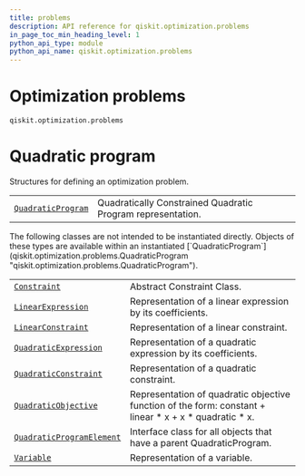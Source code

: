 ```yaml
---
title: problems
description: API reference for qiskit.optimization.problems
in_page_toc_min_heading_level: 1
python_api_type: module
python_api_name: qiskit.optimization.problems
---
```


<span id="module-qiskit.optimization.problems" />

<span id="qiskit-optimization-problems" />

<span id="optimization-problems-qiskit-optimization-problems" />

# Optimization problems

<span id="module-qiskit.optimization.problems" />

`qiskit.optimization.problems`

# Quadratic program

Structures for defining an optimization problem.

|                                                                                                                     |                                                             |
| ------------------------------------------------------------------------------------------------------------------- | ----------------------------------------------------------- |
| [`QuadraticProgram`](qiskit.optimization.problems.QuadraticProgram "qiskit.optimization.problems.QuadraticProgram") | Quadratically Constrained Quadratic Program representation. |

<Admonition title="Note" type="note">
  The following classes are not intended to be instantiated directly. Objects of these types are available within an instantiated [`QuadraticProgram`](qiskit.optimization.problems.QuadraticProgram "qiskit.optimization.problems.QuadraticProgram").
</Admonition>

|                                                                                                                                          |                                                                                                           |
| ---------------------------------------------------------------------------------------------------------------------------------------- | --------------------------------------------------------------------------------------------------------- |
| [`Constraint`](qiskit.optimization.problems.Constraint "qiskit.optimization.problems.Constraint")                                        | Abstract Constraint Class.                                                                                |
| [`LinearExpression`](qiskit.optimization.problems.LinearExpression "qiskit.optimization.problems.LinearExpression")                      | Representation of a linear expression by its coefficients.                                                |
| [`LinearConstraint`](qiskit.optimization.problems.LinearConstraint "qiskit.optimization.problems.LinearConstraint")                      | Representation of a linear constraint.                                                                    |
| [`QuadraticExpression`](qiskit.optimization.problems.QuadraticExpression "qiskit.optimization.problems.QuadraticExpression")             | Representation of a quadratic expression by its coefficients.                                             |
| [`QuadraticConstraint`](qiskit.optimization.problems.QuadraticConstraint "qiskit.optimization.problems.QuadraticConstraint")             | Representation of a quadratic constraint.                                                                 |
| [`QuadraticObjective`](qiskit.optimization.problems.QuadraticObjective "qiskit.optimization.problems.QuadraticObjective")                | Representation of quadratic objective function of the form: constant + linear \* x + x \* quadratic \* x. |
| [`QuadraticProgramElement`](qiskit.optimization.problems.QuadraticProgramElement "qiskit.optimization.problems.QuadraticProgramElement") | Interface class for all objects that have a parent QuadraticProgram.                                      |
| [`Variable`](qiskit.optimization.problems.Variable "qiskit.optimization.problems.Variable")                                              | Representation of a variable.                                                                             |


